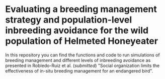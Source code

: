 # Evaluating a breeding management strategy and population-level inbreeding avoidance for the wild population of Helmeted Honeyeater

In this repository you can find the functions and code to run simulations of breeding management and different levels of inbreeding avoidance as presented in Robledo-Ruiz et al. (_submitted_) "Social organization limits the effectiveness of in-situ breeding management for an endangered bird".
